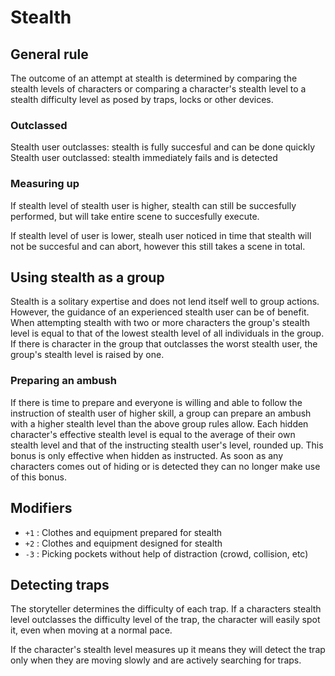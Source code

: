 # Stealth

## General rule

The outcome of an attempt at stealth is determined by comparing the stealth levels of characters or comparing a character's stealth level to a stealth difficulty level as posed by traps, locks or other devices.

### Outclassed

Stealth user outclasses: stealth is fully succesful and can be done quickly
Stealth user outclassed: stealth immediately fails and is detected

### Measuring up

If stealth level of stealth user is higher, stealth can still be succesfully performed, but will take entire scene to succesfully execute.

If stealth level of user is lower, stealh user noticed in time that stealth will not be succesful and can abort, however this still takes a scene in total.

## Using stealth as a group

Stealth is a solitary expertise and does not lend itself well to group actions. However, the guidance of an experienced stealth user can be of benefit. When attempting stealth with two or more characters the group's stealth level is equal to that of the lowest stealth level of all individuals in the group. If there is character in the group that outclasses the worst stealth user, the group's stealth level is raised by one.

### Preparing an ambush

If there is time to prepare and everyone is willing and able to follow the instruction of stealth user of higher skill, a group can prepare an ambush with a higher stealth level than the above group rules allow. Each hidden character's effective stealth level is equal to the average of their own stealth level and that of the instructing stealth user's level, rounded up. This bonus is only effective when hidden as instructed. As soon as any characters comes out of hiding or is detected they can no longer make use of this bonus.
 
## Modifiers

- `+1` : Clothes and equipment prepared for stealth
- `+2` : Clothes and equipment designed for stealth
- `-3` : Picking pockets without help of distraction (crowd, collision, etc)

## Detecting traps

The storyteller determines the difficulty of each trap. If a characters stealth level outclasses the difficulty level of the trap, the character will easily spot it, even when moving at a normal pace.

If the character's stealth level measures up it means they will detect the trap only when they are moving slowly and are actively searching for traps.

